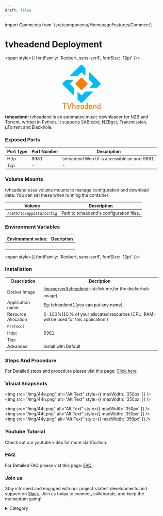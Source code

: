 ```yaml
---
draft: false
---
```

import Comments from '/src/components/HomepageFeatures/Comment';





# tvheadend Deployment

<span style={{ fontFamily: 'Roobert, sans-serif', fontSize: '12pt' }}>

<p align="center">
  <img src="/img/g5g.png" alt="Alt Text" width="25%"/>
</p> 

**tvheadend:**
tvheadend is an automated music downloader for NZB and Torrent, written in Python. It supports SABnzbd, NZBget, Transmission, µTorrent and Blackhole.






### Exposed Ports

| Port Type | Port Number | Description                               |
| --------- | ----------- | ----------------------------------------- |
| Http      | 9981       | tvheadend Web UI is accessible on port 9981. |
| Tcp       | -           | -             |

### Volume Mounts

tvheadend uses volume mounts to manage configuration and download data. You can set these when running the container:

| Volume                       | Description                                  |
| ---------------------------- | -------------------------------------------- |
| `/path/to/appdata/config`    | Path to tvheadend's configuration files.  |



### Environment Variables


|   **Environment value:**          | Decription                                                                                                               | 
| --------------------- | ------                                                                                                                   | 
|-       |  -                              |

</span>


<span style={{ fontFamily: 'Roobert, sans-serif', fontSize: '12pt' }}>

### Installation


|  Description          | Decription                                                                                                               | 
| --------------------- | ------                                                                                                                   | 
| Docker Image          |   [linuxserver/tvheadend](https://hub.docker.com/r/linuxserver/tvheadend)👈(click me,for the dockerhub image)                           |
| Application name      |  Eg: tvheadend1(you can put any name)                                                                                        | 
| Resource Allocation   |  0-100%(10 % of your allocated resources (CPU, RAM) will be used for this application.)                                  | 
| `Protocol`            |                                                                                                                          | 
|  Http:                |     9981                                                                                                                    |
|  Tcp:                 |                                                                                                                        | 
|    Advanced           |    Install with Default                                                                                                  |




### Steps And Procedure

For Detailed steps and procedure please vist this page: [Click here](https://techscaleinfinite.github.io/introduction/cloud-float/Steps%20and%20procedure)



### Visual Snapshots




<img src="/img/44e.png" alt="Alt Text" style={{ maxWidth: '350px' }} /> <img src="/img/44h.png" alt="Alt Text" style={{ maxWidth: '350px' }} />

<img src="/img/44r.png" alt="Alt Text" style={{ maxWidth: '350px' }} /> <img src="/img/44t.png" alt="Alt Text" style={{ maxWidth: '350px' }} /> <img src="/img/44y.png" alt="Alt Text" style={{ maxWidth: '350px' }} /> 












### Youtube Tutorial&#x20;

Check out our youtube video for more clarification.



### FAQ

For Detailed FAQ please vist this page: [FAQ](https://techscaleinfinite.github.io/FAQ)

### Join us

Stay informed and engaged with our project's latest developments and support on [Slack](https://app.slack.com/client/T04QS32JX6E/C04QKEWE146). Join us today to connect, collaborate, and keep the momentum going!&#x20;

<details>

<summary>Category</summary>

Kubernetes, cloud computing, DevOps, cloud services, hosting platform, container orchestration, cloud infrastructure, cloud deployment, cloud management, cloud technology, cloud solutions, tvheadend

</details>

</span>


<Comments />